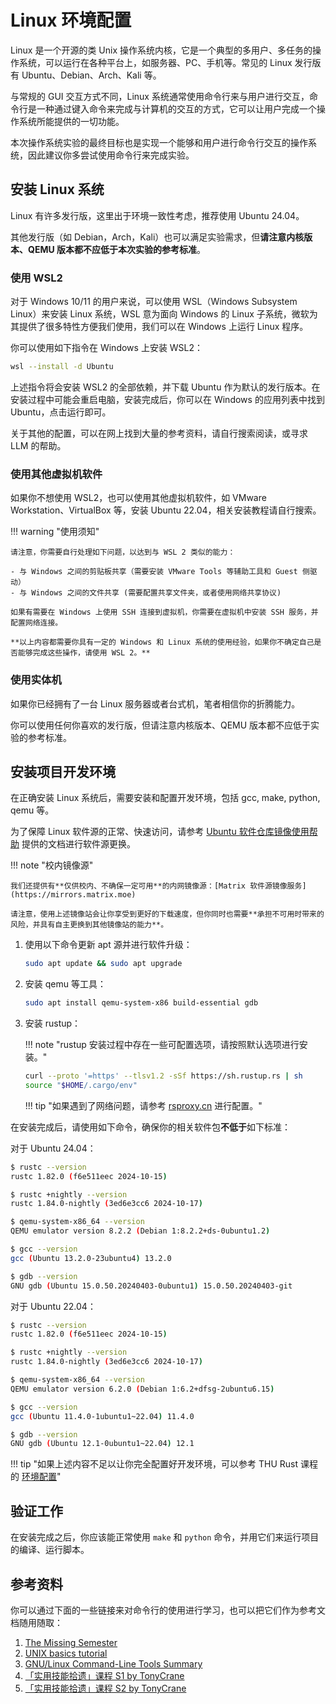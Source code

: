 # Linux 环境配置

Linux 是一个开源的类 Unix 操作系统内核，它是一个典型的多用户、多任务的操作系统，可以运行在各种平台上，如服务器、PC、手机等。常见的 Linux 发行版有 Ubuntu、Debian、Arch、Kali 等。

与常规的 GUI 交互方式不同，Linux 系统通常使用命令行来与用户进行交互，命令行是一种通过键入命令来完成与计算机的交互的方式，它可以让用户完成一个操作系统所能提供的一切功能。

本次操作系统实验的最终目标也是实现一个能够和用户进行命令行交互的操作系统，因此建议你多尝试使用命令行来完成实验。

## 安装 Linux 系统

Linux 有许多发行版，这里出于环境一致性考虑，推荐使用 Ubuntu 24.04。

其他发行版（如 Debian，Arch，Kali）也可以满足实验需求，但**请注意内核版本、QEMU 版本都不应低于本次实验的参考标准**。

### 使用 WSL2

对于 Windows 10/11 的用户来说，可以使用 WSL（Windows Subsystem Linux）来安装 Linux 系统，WSL 意为面向 Windows 的 Linux 子系统，微软为其提供了很多特性方便我们使用，我们可以在 Windows 上运行 Linux 程序。

你可以使用如下指令在 Windows 上安装 WSL2：

```bash
wsl --install -d Ubuntu
```

上述指令将会安装 WSL2 的全部依赖，并下载 Ubuntu 作为默认的发行版本。在安装过程中可能会重启电脑，安装完成后，你可以在 Windows 的应用列表中找到 Ubuntu，点击运行即可。

关于其他的配置，可以在网上找到大量的参考资料，请自行搜索阅读，或寻求 LLM 的帮助。

### 使用其他虚拟机软件

如果你不想使用 WSL2，也可以使用其他虚拟机软件，如 VMware Workstation、VirtualBox 等，安装 Ubuntu 22.04，相关安装教程请自行搜索。

!!! warning "使用须知"

    请注意，你需要自行处理如下问题，以达到与 WSL 2 类似的能力：

    - 与 Windows 之间的剪贴板共享（需要安装 VMware Tools 等辅助工具和 Guest 侧驱动）
    - 与 Windows 之间的文件共享 (需要配置共享文件夹，或者使用网络共享协议)

    如果有需要在 Windows 上使用 SSH 连接到虚拟机，你需要在虚拟机中安装 SSH 服务，并配置网络连接。

    **以上内容都需要你具有一定的 Windows 和 Linux 系统的使用经验，如果你不确定自己是否能够完成这些操作，请使用 WSL 2。**

### 使用实体机

如果你已经拥有了一台 Linux 服务器或者台式机，笔者相信你的折腾能力。

你可以使用任何你喜欢的发行版，但请注意内核版本、QEMU 版本都不应低于实验的参考标准。

## 安装项目开发环境

在正确安装 Linux 系统后，需要安装和配置开发环境，包括 gcc, make, python, qemu 等。

为了保障 Linux 软件源的正常、快速访问，请参考 [Ubuntu 软件仓库镜像使用帮助](https://help.mirrors.cernet.edu.cn/ubuntu/) 提供的文档进行软件源更换。

!!! note "校内镜像源"

    我们还提供有**仅供校内、不确保一定可用**的内网镜像源：[Matrix 软件源镜像服务](https://mirrors.matrix.moe)

    请注意，使用上述镜像站会让你享受到更好的下载速度，但你同时也需要**承担不可用时带来的风险，并具有自主更换到其他镜像站的能力**。

1. 使用以下命令更新 apt 源并进行软件升级：

    ```bash
    sudo apt update && sudo apt upgrade
    ```

2. 安装 qemu 等工具：

    ```bash
    sudo apt install qemu-system-x86 build-essential gdb
    ```

3. 安装 rustup：

    !!! note "rustup 安装过程中存在一些可配置选项，请按照默认选项进行安装。"

    ```bash
    curl --proto '=https' --tlsv1.2 -sSf https://sh.rustup.rs | sh
    source "$HOME/.cargo/env"
    ```

    !!! tip "如果遇到了网络问题，请参考 [rsproxy.cn](https://rsproxy.cn/) 进行配置。"

在安装完成后，请使用如下命令，确保你的相关软件包**不低于**如下标准：

对于 Ubuntu 24.04：

```bash
$ rustc --version
rustc 1.82.0 (f6e511eec 2024-10-15)

$ rustc +nightly --version
rustc 1.84.0-nightly (3ed6e3cc6 2024-10-17)

$ qemu-system-x86_64 --version
QEMU emulator version 8.2.2 (Debian 1:8.2.2+ds-0ubuntu1.2)

$ gcc --version
gcc (Ubuntu 13.2.0-23ubuntu4) 13.2.0

$ gdb --version
GNU gdb (Ubuntu 15.0.50.20240403-0ubuntu1) 15.0.50.20240403-git
```

对于 Ubuntu 22.04：

```bash
$ rustc --version
rustc 1.82.0 (f6e511eec 2024-10-15)

$ rustc +nightly --version
rustc 1.84.0-nightly (3ed6e3cc6 2024-10-17)

$ qemu-system-x86_64 --version
QEMU emulator version 6.2.0 (Debian 1:6.2+dfsg-2ubuntu6.15)

$ gcc --version
gcc (Ubuntu 11.4.0-1ubuntu1~22.04) 11.4.0

$ gdb --version
GNU gdb (Ubuntu 12.1-0ubuntu1~22.04) 12.1
```

!!! tip "如果上述内容不足以让你完全配置好开发环境，可以参考 THU Rust 课程的 [环境配置](https://lab.cs.tsinghua.edu.cn/rust/environment/)"

## 验证工作

在安装完成之后，你应该能正常使用 `make` 和 `python` 命令，并用它们来运行项目的编译、运行脚本。

## 参考资料

你可以通过下面的一些链接来对命令行的使用进行学习，也可以把它们作为参考文档随用随取：

1. [The Missing Semester](https://missing-semester-cn.github.io/2020/shell-tools)
2. [UNIX basics tutorial](https://berkeley-scf.github.io/tutorial-unix-basics/)
3. [GNU/Linux Command-Line Tools Summary](https://tldp.org/LDP/GNU-Linux-Tools-Summary/html/index.html)
4. [「实用技能拾遗」课程 S1 by TonyCrane](https://slides.tonycrane.cc/PracticalSkillsTutorial/2023-spring-cs/#/)
5. [「实用技能拾遗」课程 S2 by TonyCrane](https://slides.tonycrane.cc/PracticalSkillsTutorial/2023-fall-ckc/#/)
